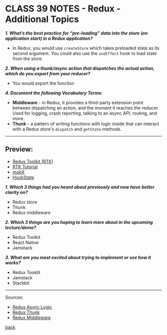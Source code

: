 # CLASS 39 NOTES - Redux - Additional Topics

***1. What’s the best practice for “pre-loading” data into the store (on application start) in a Redux application?***

- In Redux, you would use `createStore` which takes preloaded state as its second argument. You could also use the `useEffect` hook to load state from the store.

***2. When using a thunk/async action that dispatches the actual action, which do you export from your reducer?***

- You would export the function

***4. Document the following Vocabulary Terms:***

- **Middleware** - in Redux, it provides a third-party extension point between dispatching an action, and the moment it reaches the reducer. Used for logging, crash reporting, talking to an async API, routing, and more.
- **Thunk** - a pattern of writing functions with logic inside that can interact with a Redux store's `dispatch` and `getState` methods.

- - -

## Preview:

- [Redux Toolkit (RTK)](https://redux-toolkit.js.org/)
- [RTK Tutorial](https://redux-toolkit.js.org/tutorials/overview)
- [mobX](https://mobx.js.org/getting-started.html)
- [HookState](https://hookstate.js.org/)

***1. Which 3 things had you heard about previously and now have better clarity on?***

- Redux store
- Thunk
- Redux middleware

***2. Which 3 things are you hoping to learn more about in the upcoming lecture/demo?***

- Redux Toolkit
- React Native
- Jamstack

***3. What are you most excited about trying to implement or see how it works?***

- Redux Tooklit
- Jamstack
- Stackbit

- - -

Sources:

- [Redux Async Logic](https://redux.js.org/tutorials/essentials/part-5-async-logic#using-middleware-to-enable-async-logic)
- [Redux Thunk](https://redux.js.org/usage/writing-logic-thunks#thunk-overview)
- [Redux Middleware](https://redux.js.org/understanding/history-and-design/middleware#understanding-middleware)

[back](../README.md)
